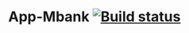 # App-Mbank [![Build status](https://ci.appveyor.com/api/projects/status/ecbgur1x7djlxa0r?svg=true)](https://ci.appveyor.com/project/Filosoff42/aqa-hw2-app-mbank)
